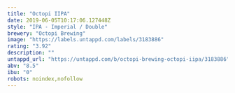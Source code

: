```yaml
---
title: "Octopi IIPA"
date: 2019-06-05T10:17:06.127448Z
style: "IPA - Imperial / Double"
brewery: "Octopi Brewing"
image: "https://labels.untappd.com/labels/3183886"
rating: "3.92"
description: ""
untappd_url: "https://untappd.com/b/octopi-brewing-octopi-iipa/3183886"
abv: "8.5"
ibu: "0"
robots: noindex,nofollow
---
```

